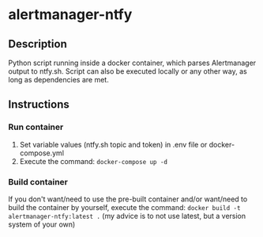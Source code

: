 # alertmanager-ntfy

## Description
Python script running inside a docker container, which parses Alertmanager output to ntfy.sh.
Script can also be executed locally or any other way, as long as dependencies are met.

## Instructions
### Run container
1. Set variable values (ntfy.sh topic and token) in .env file or docker-compose.yml
2. Execute the command: `docker-compose up -d`

### Build container
If you don't want/need to use the pre-built container and/or want/need to build the container by yourself, execute the command:
`docker build -t alertmanager-ntfy:latest .` (my advice is to not use latest, but a version system of your own)